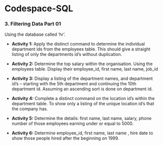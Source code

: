 # Codespace-SQL
### 3. Filtering Data Part 01 ### 
Using the database called ‘hr’.

* **Activity 1:** Apply the distinct command to determine the individual department ids from the employees table. This should give a straight listing of only the departments id’s without duplication.

* **Activity 2:** Determine the top salary within the organisation. Using the employees table. Display their employee_id, first name, last name, job_id

* **Activity 3:** Display a listing of the department names, and department id’s – starting with the 5th department and continuing the 10th department id. Assuming an ascending sort is done on department id.

* **Activity 4:** Complete a distinct command on the location id’s within the department table. To show only a listing of the unique location id’s that the company has.

* **Activity 5:** Determine the details: first name, last name, salary, phone number of those employees earning under  or equal to 5000.

* **Activity 6:** Determine employee_id, first name, last name , hire date to show those people hired after the beginning on 1999.

